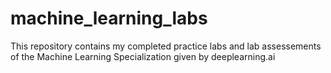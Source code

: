 # machine_learning_labs
This repository contains my completed practice labs and lab assessements of the Machine Learning Specialization given by deeplearning.ai
